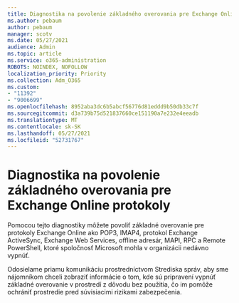 ```yaml
---
title: Diagnostika na povolenie základného overovania pre Exchange Online protokoly
ms.author: pebaum
author: pebaum
manager: scotv
ms.date: 05/27/2021
audience: Admin
ms.topic: article
ms.service: o365-administration
ROBOTS: NOINDEX, NOFOLLOW
localization_priority: Priority
ms.collection: Adm_O365
ms.custom:
- "11392"
- "9006699"
ms.openlocfilehash: 8952aba3dc6b5abcf56776d81eddd9b50db33c7f
ms.sourcegitcommit: d3a739b75d521837660ce151190a7e232e4eeadb
ms.translationtype: MT
ms.contentlocale: sk-SK
ms.lasthandoff: 05/27/2021
ms.locfileid: "52731767"
---
```

# <a name="diagnostic-to-enable-basic-authentication-for-exchange-online-protocols"></a>Diagnostika na povolenie základného overovania pre Exchange Online protokoly

Pomocou tejto diagnostiky môžete povoliť základné overovanie pre protokoly Exchange Online ako POP3, IMAP4, protokol Exchange ActiveSync, Exchange Web Services, offline adresár, MAPI, RPC a Remote PowerShell, ktoré spoločnosť Microsoft mohla v organizácii nedávno vypnúť. 

Odosielame priamu komunikáciu prostredníctvom Strediska správ, aby sme nájomníkom chceli zobraziť informácie o tom, kde sú pripravení vypnúť základné overovanie v prostredí z dôvodu bez použitia, čo im pomôže ochrániť prostredie pred súvisiacimi rizikami zabezpečenia.